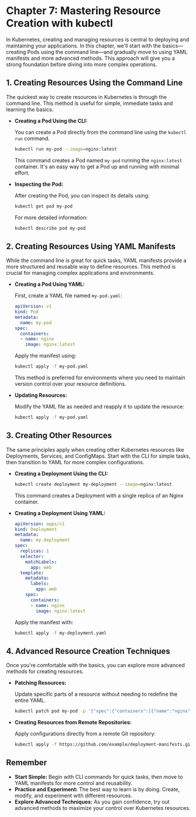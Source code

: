 
# Chapter 7: Mastering Resource Creation with kubectl

In Kubernetes, creating and managing resources is central to deploying and maintaining your applications. In this chapter, we'll start with the basics—creating Pods using the command line—and gradually move to using YAML manifests and more advanced methods. This approach will give you a strong foundation before diving into more complex operations.

## 1. Creating Resources Using the Command Line

The quickest way to create resources in Kubernetes is through the command line. This method is useful for simple, immediate tasks and learning the basics.

- **Creating a Pod Using the CLI:**

  You can create a Pod directly from the command line using the `kubectl run` command.

  ```bash
  kubectl run my-pod --image=nginx:latest
  ```

  This command creates a Pod named `my-pod` running the `nginx:latest` container. It's an easy way to get a Pod up and running with minimal effort.

- **Inspecting the Pod:**

  After creating the Pod, you can inspect its details using:

  ```bash
  kubectl get pod my-pod
  ```

  For more detailed information:

  ```bash
  kubectl describe pod my-pod
  ```

## 2. Creating Resources Using YAML Manifests

While the command line is great for quick tasks, YAML manifests provide a more structured and reusable way to define resources. This method is crucial for managing complex applications and environments.

- **Creating a Pod Using YAML:**

  First, create a YAML file named `my-pod.yaml`:

  ```yaml
  apiVersion: v1
  kind: Pod
  metadata:
    name: my-pod
  spec:
    containers:
    - name: nginx
      image: nginx:latest
  ```

  Apply the manifest using:

  ```bash
  kubectl apply -f my-pod.yaml
  ```

  This method is preferred for environments where you need to maintain version control over your resource definitions.

- **Updating Resources:**

  Modify the YAML file as needed and reapply it to update the resource:

  ```bash
  kubectl apply -f my-pod.yaml
  ```

## 3. Creating Other Resources

The same principles apply when creating other Kubernetes resources like Deployments, Services, and ConfigMaps. Start with the CLI for simple tasks, then transition to YAML for more complex configurations.

- **Creating a Deployment Using the CLI:**

  ```bash
  kubectl create deployment my-deployment --image=nginx:latest
  ```

  This command creates a Deployment with a single replica of an Nginx container.

- **Creating a Deployment Using YAML:**

  ```yaml
  apiVersion: apps/v1
  kind: Deployment
  metadata:
    name: my-deployment
  spec:
    replicas: 1
    selector:
      matchLabels:
        app: web
    template:
      metadata:
        labels:
          app: web
      spec:
        containers:
        - name: nginx
          image: nginx:latest
  ```

  Apply the manifest with:

  ```bash
  kubectl apply -f my-deployment.yaml
  ```

## 4. Advanced Resource Creation Techniques

Once you're comfortable with the basics, you can explore more advanced methods for creating resources.

- **Patching Resources:**

  Update specific parts of a resource without needing to redefine the entire YAML.

  ```bash
  kubectl patch pod my-pod -p '{"spec":{"containers":[{"name":"nginx","image":"nginx:1.21.6"}]}}'
  ```

- **Creating Resources from Remote Repositories:**

  Apply configurations directly from a remote Git repository:

  ```bash
  kubectl apply -f https://github.com/example/deployment-manifests.git
  ```


## Remember

- **Start Simple:** Begin with CLI commands for quick tasks, then move to YAML manifests for more control and reusability.
- **Practice and Experiment:** The best way to learn is by doing. Create, modify, and experiment with different resources.
- **Explore Advanced Techniques:** As you gain confidence, try out advanced methods to maximize your control over Kubernetes resources.
